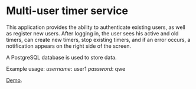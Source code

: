# Multi-user timer service

This application provides the ability to authenticate existing users, as well as register new users. After logging in, the user sees his active and old timers, can create new timers, stop existing timers, and if an error occurs, a notification appears on the right side of the screen.

A PostgreSQL database is used to store data.

Example usage:
_username_: user1
_password_: qwe

[Demo](https://dzianachayeuskaya.github.io/postgreTimers).

